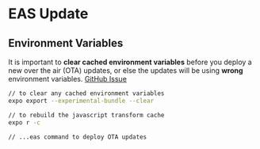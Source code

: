 # EAS Update
## Environment Variables
It is important to **clear cached environment variables** before you deploy a new over the air (OTA) updates, or else the updates will be using **wrong** environment variables. [GitHub Issue](https://github.com/expo/eas-cli/issues/1123)

```bash
// to clear any cached environment variables
expo export --experimental-bundle --clear

// to rebuild the javascript transform cache
expo r -c

// ...eas command to deploy OTA updates
```
